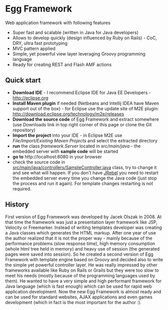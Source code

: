 Egg Framework
=============

Web application framework with following features

 * Super fast and scalable (written in Java for Java developers)
 * Allows to develop quickly (design influenced by Ruby on Rails) - CoC, DRY, ultra fast prototyping
 * MVC pattern applied
 * Simple, yet powerful view layer leveraging Groovy programming language
 * Ready for creating REST and Flash AMF actions
 
Quick start
-----------

 * __Download IDE__ - I recommend Eclipse IDE for Java EE Developers - http://eclipse.org
 * __Install Maven plugin__ if needed (Netbeans and Intellij IDEA have Maven support out of the box) - for Eclipse use the update site of M2E plugin: http://download.eclipse.org/technology/m2e/releases
 * __Download the source code__ of Egg Framework and extract somewhere (use Downloads link in top right corner of this page or clone the Git repository)
 * __Import the project__ into your IDE - in Eclipse M2E use _File/Import/Existing Maven Projects_ and select the extracted directory
 * __run__ the class _framework.Server_ located in _src/main/java_ - the embedded server with __sample code__ will be started 
 * __go to__ http://localhost:8080 in your browser
 * check the source code in [src/main/java/controllers/SampleController.java](EggFramework/blob/master/src/main/java/controllers/SampleController.java) class, try to change it and see what will happen. If you don't have [JRebel](http://www.zeroturnaround.com/jrebel/) you need to restart the embedded server every time you change the Java code (just stop the process and run it again). For template changes restarting is not required.
 
History
-------

First version of Egg Framework was developed by Jacek Olszak in 2008. At that time the framework was just a presentation layer framework like JSP, Velocity or Freemarker. Instead of writing templates
developer was creating a Java classes which generates the HTML markup. 
After one year of use the author realized that it is not the proper way - mainly because of the performance problems (slow response time), high memory consumption (whole html tree held in memory) and heavy
use of session (the generated pages were saved into session). So he created a second version of 
Egg Framework with template engine based on Groovy and decided also to write the simple yet powerful controller layer. He was really impressed by other frameworks available like Ruby on Rails or Grails but 
they were too slow to meet his needs (mostly because of the programming languages used by them). 
He wanted to have a very simple and high performant framework for Java language (which is fast enough) which can be used for rapid web application development. Now the new Egg Framework is almost ready and can be used for standard websites, 
AJAX applications and even games development (which in fact is the most important for the author :).
